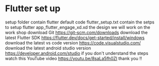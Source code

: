 # Flutter set up
setup folder contain flutter default code
flutter_setup.txt contain the setps to setup flutter 
app_flutter_engage_xd.xd the design we will work on the work shop
download Git https://git-scm.com/downloads
download the latest Flutter SDK https://flutter.dev/docs/get-started/install/windows
download the latest vs code version https://code.visualstudio.com/
download the latest android studio version https://developer.android.com/studio
if you don't understand the steps watch this YouTube video https://youtu.be/8saLa5fh0ZI
thank you !!

